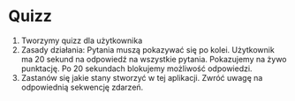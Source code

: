 # Quizz

1. Tworzymy quizz dla użytkownika
2. Zasady działania: Pytania muszą pokazywać się po kolei. Użytkownik ma 20 sekund na odpowiedź na wszystkie pytania. Pokazujemy na żywo punktację. Po 20 sekundach blokujemy możliwość odpowiedzi.
3. Zastanów się jakie stany stworzyć w tej aplikacji. Zwróć uwagę na odpowiednią sekwencję zdarzeń.

